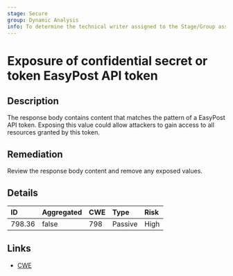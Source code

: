 ```yaml
---
stage: Secure
group: Dynamic Analysis
info: To determine the technical writer assigned to the Stage/Group associated with this page, see https://handbook.gitlab.com/handbook/product/ux/technical-writing/#assignments
---
```


# Exposure of confidential secret or token EasyPost API token

## Description

The response body contains content that matches the pattern of a EasyPost API token.
Exposing this value could allow attackers to gain access to all resources granted by this token.

## Remediation

Review the response body content and remove any exposed values.

## Details

| ID | Aggregated | CWE | Type | Risk |
|:---|:--------|:--------|:--------|:--------|
| 798.36 | false | 798 | Passive | High |

## Links

- [CWE](https://cwe.mitre.org/data/definitions/798.html)
